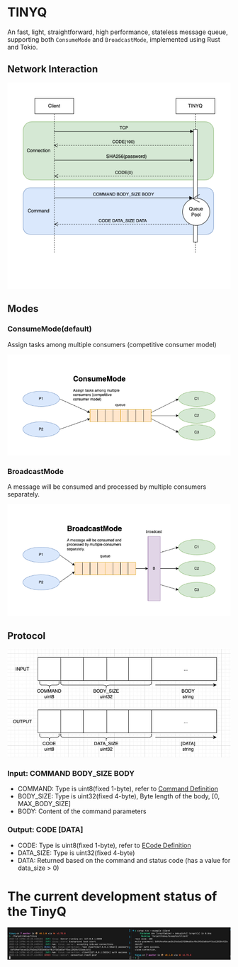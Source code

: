# TINYQ

An fast, light, straightforward, high performance, stateless message queue, supporting both `ConsumeMode` and `BroadcastMode`, implemented using Rust and Tokio.


## Network Interaction

![](./docs/network.png)


## Modes

### ConsumeMode(default)

Assign tasks among multiple consumers (competitive consumer model)

![](./docs/tinyq-mode-consume.png)

### BroadcastMode

A message will be consumed and processed by multiple consumers separately.

![](./docs/tinyq-mode-broadcast.png)


## Protocol

![](./docs/protocol.jpg)

### Input: COMMAND BODY_SIZE BODY

- COMMAND: Type is uint8(fixed 1-byte), refer to [Command Definition](./src/command/mod.rs)
- BODY_SIZE: Type is uint32(fixed 4-byte), Byte length of the body, [0, MAX_BODY_SIZE]
- BODY: Content of the command parameters

### Output: CODE [DATA]

- CODE: Type is uint8(fixed 1-byte), refer to [ECode Definition](./src/ecode.rs)
- DATA_SIZE: Type is uint32(fixed 4-byte)
- DATA: Returned based on the command and status code (has a value for data_size > 0)


# The current development status of the TinyQ

![](./docs/progress.jpg)
